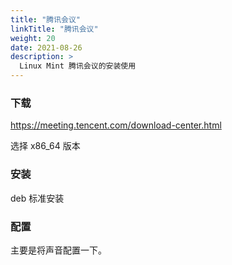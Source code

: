 ```yaml
---
title: "腾讯会议"
linkTitle: "腾讯会议"
weight: 20
date: 2021-08-26
description: >
  Linux Mint 腾讯会议的安装使用
---
```




### 下载

https://meeting.tencent.com/download-center.html

选择 x86_64 版本

### 安装 

deb 标准安装

### 配置

主要是将声音配置一下。

